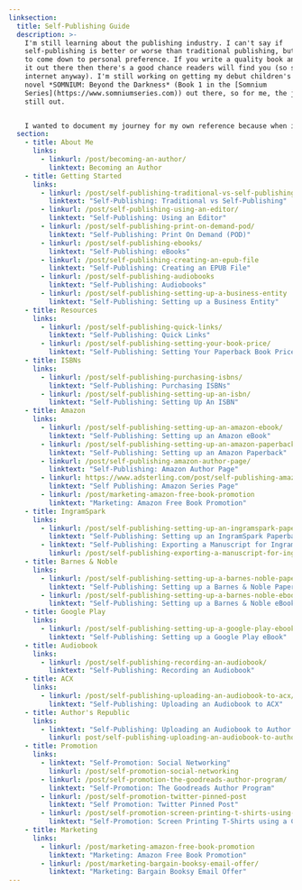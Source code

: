 ```yaml
---
linksection:
  title: Self-Publishing Guide
  description: >-
    I'm still learning about the publishing industry. I can't say if
    self-publishing is better or worse than traditional publishing, but it seems
    to come down to personal preference. If you write a quality book and can get
    it out there then there's a good chance readers will find you (so says the
    internet anyway). I'm still working on getting my debut children's fantasy
    novel *SOMNIUM: Beyond the Darkness* (Book 1 in the [Somnium
    Series](https://www.somniumseries.com)) out there, so for me, the jury is
    still out.


    I wanted to document my journey for my own reference because when it's time to get book 2 out there I'm going to need this! I'm a big DIYer and self-publishing my book has been no different. So far I've done everything myself (and by everything I mean everything - from setting up my website to formatting my files for print). To give credit where credit is due, my talented artist/husband created my cover, but since he doesn't so that for a living I consider it part of my DIY journey. If you're planning to self-publish your book and want to try doing it yourself as well then you might find some of these posts helpful.
  section:
    - title: About Me
      links:
        - linkurl: /post/becoming-an-author/
          linktext: Becoming an Author
    - title: Getting Started
      links:
        - linkurl: /post/self-publishing-traditional-vs-self-publishing/
          linktext: "Self-Publishing: Traditional vs Self-Publishing"
        - linkurl: /post/self-publishing-using-an-editor/
          linktext: "Self-Publishing: Using an Editor"
        - linkurl: /post/self-publishing-print-on-demand-pod/
          linktext: "Self-Publishing: Print On Demand (POD)"
        - linkurl: /post/self-publishing-ebooks/
          linktext: "Self-Publishing: eBooks"
        - linkurl: /post/self-publishing-creating-an-epub-file
          linktext: "Self-Publishing: Creating an EPUB File"
        - linkurl: /post/self-publishing-audiobooks
          linktext: "Self-Publishing: Audiobooks"
        - linkurl: /post/self-publishing-setting-up-a-business-entity
          linktext: "Self-Publishing: Setting up a Business Entity"
    - title: Resources
      links:
        - linkurl: /post/self-publishing-quick-links/
          linktext: "Self-Publishing: Quick Links"
        - linkurl: /post/self-publishing-setting-your-book-price/
          linktext: "Self-Publishing: Setting Your Paperback Book Price"
    - title: ISBNs
      links:
        - linkurl: /post/self-publishing-purchasing-isbns/
          linktext: "Self-Publishing: Purchasing ISBNs"
        - linkurl: /post/self-publishing-setting-up-an-isbn/
          linktext: "Self-Publishing: Setting Up An ISBN"
    - title: Amazon
      links:
        - linkurl: /post/self-publishing-setting-up-an-amazon-ebook/
          linktext: "Self-Publishing: Setting up an Amazon eBook"
        - linkurl: /post/self-publishing-setting-up-an-amazon-paperback/
          linktext: "Self-Publishing: Setting up an Amazon Paperback"
        - linkurl: /post/self-publishing-amazon-author-page/
          linktext: "Self-Publishing: Amazon Author Page"
        - linkurl: https://www.adsterling.com/post/self-publishing-amazon-series-page/
          linktext: "Self Publishing: Amazon Series Page"
        - linkurl: /post/marketing-amazon-free-book-promotion
          linktext: "Marketing: Amazon Free Book Promotion"
    - title: IngramSpark
      links:
        - linkurl: /post/self-publishing-setting-up-an-ingramspark-paperback/
          linktext: "Self-Publishing: Setting up an IngramSpark Paperback"
        - linktext: "Self-Publishing: Exporting a Manuscript for IngramSpark"
          linkurl: /post/self-publishing-exporting-a-manuscript-for-ingramspark/
    - title: Barnes & Noble
      links:
        - linkurl: /post/self-publishing-setting-up-a-barnes-noble-paperback/
          linktext: "Self-Publishing: Setting up a Barnes & Noble Paperback"
        - linkurl: /post/self-publishing-setting-up-a-barnes-noble-ebook
          linktext: "Self-Publishing: Setting up a Barnes & Noble eBook"
    - title: Google Play
      links:
        - linkurl: /post/self-publishing-setting-up-a-google-play-ebook/
          linktext: "Self-Publishing: Setting up a Google Play eBook"
    - title: Audiobook
      links:
        - linkurl: /post/self-publishing-recording-an-audiobook/
          linktext: "Self-Publishing: Recording an Audiobook"
    - title: ACX
      links:
        - linkurl: /post/self-publishing-uploading-an-audiobook-to-acx/
          linktext: "Self-Publishing: Uploading an Audiobook to ACX"
    - title: Author's Republic
      links:
        - linktext: "Self-Publishing: Uploading an Audiobook to Author's Republic"
          linkurl: post/self-publishing-uploading-an-audiobook-to-authors-republic/
    - title: Promotion
      links:
        - linktext: "Self-Promotion: Social Networking"
          linkurl: /post/self-promotion-social-networking
        - linkurl: /post/self-promotion-the-goodreads-author-program/
          linktext: "Self-Promotion: The Goodreads Author Program"
        - linkurl: /post/self-promotion-twitter-pinned-post
          linktext: "Self Promotion: Twitter Pinned Post"
        - linkurl: /post/self-promotion-screen-printing-t-shirts-using-a-cricut
          linktext: "Self-Promotion: Screen Printing T-Shirts using a Cricut"
    - title: Marketing
      links:
        - linkurl: /post/marketing-amazon-free-book-promotion
          linktext: "Marketing: Amazon Free Book Promotion"
        - linkurl: /post/marketing-bargain-booksy-email-offer/
          linktext: "Marketing: Bargain Booksy Email Offer"
---
```


